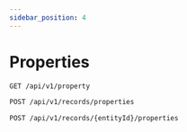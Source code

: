 ```yaml
---
sidebar_position: 4
---
```


# Properties

```bash
GET /api/v1/property
```
```bash
POST /api/v1/records/properties
```
```bash
POST /api/v1/records/{entityId}/properties
```